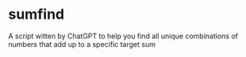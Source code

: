 # sumfind
A script witten by ChatGPT to help you find all unique combinations of numbers that add up to a specific target sum
